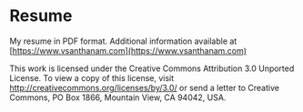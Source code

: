 # Resume

My resume in PDF format. Additional information available at [https://www.vsanthanam.com](https://www.vsanthanam.com)

This work is licensed under the Creative Commons Attribution 3.0 Unported License. To view a copy of this license, visit http://creativecommons.org/licenses/by/3.0/ or send a letter to Creative Commons, PO Box 1866, Mountain View, CA 94042, USA.
